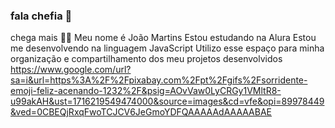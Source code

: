 ### fala chefia 👋
chega mais 💙💙
Meu nome é João Martins
Estou estudando na Alura
Estou me desenvolvendo na linguagem JavaScript
Utilizo esse espaço para minha organização e compartilhamento dos meu projetos desenvolvidos
https://www.google.com/url?sa=i&url=https%3A%2F%2Fpixabay.com%2Fpt%2Fgifs%2Fsorridente-emoji-feliz-acenando-1232%2F&psig=AOvVaw0LyCRGy1VMltR8-u99akAH&ust=1716219549474000&source=images&cd=vfe&opi=89978449&ved=0CBEQjRxqFwoTCJCV6JeGmoYDFQAAAAAdAAAAABAE
